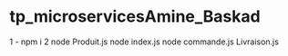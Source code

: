 
# tp_microservicesAmine_Baskad
1 - npm i
2 node Produit.js   node index.js node commande.js Livraison.js

